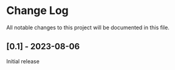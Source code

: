 
# Change Log
All notable changes to this project will be documented in this file.

## [0.1] - 2023-08-06

Initial release
